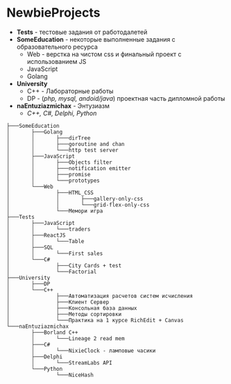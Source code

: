 # NewbieProjects

- **Tests** - тестовые задания от работодалетей
- **SomeEducation** - некоторые выполненные задания с образовательного ресурса
  - Web - верстка на чистом css и финальный проект с использованием JS
  - JavaScript 
  - Golang
- **University**
  - С++ - Лабораторные работы
  - DP - (*php, mysql, andoid/java*) проектная часть дипломной работы
- **naEntuziazmichax** - Энтузиазм
  - *С++, C#, Delphi, Python*

```
├───SomeEducation
│       ├───Golang
│       │       ├───dirTree
│       │       ├───goroutine and chan
│       │       └───http test server
│       ├───JavaScript
│       │       ├───Objects filter
│       │       ├───notification emitter
│       │       ├───promise
│       │       └───prototypes
│       └───Web
│               ├───HTML_CSS
│               │       ├───gallery-only-css
│               │       └───grid-flex-only-css
│               └───Мемори игра
├───Tests
│       ├───JavaScript
│       │       └───traders
│       ├───ReactJS
│       │       └───Table
│       ├───SQL
│       │       └───First sales
│       └───С#
│               ├───City Cards + test
│               └───Factorial
├───University
│       ├───DP
│       └───С++
│               ├───Автоматизация расчетов систем исчисления
│               ├───Клиент Сервер
│               ├───Консольная база данных
│               ├───Методы сортировки
│               └───Практика на 1 курсе RichEdit + Canvas
└───naEntuziazmichax
        ├───Borland С++
        │       └───Lineage 2 read mem
        ├───C#
        │       └───NixieClock - ламповые часики
        ├───Delphi
        │       └───StreamLabs API
        └───Python
                └───NiceHash
```